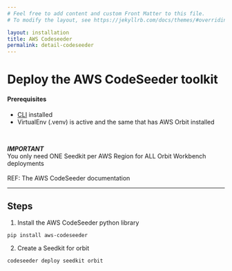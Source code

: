 ```yaml
---
# Feel free to add content and custom Front Matter to this file.
# To modify the layout, see https://jekyllrb.com/docs/themes/#overriding-theme-defaults

layout: installation
title: AWS Codeseeder
permalink: detail-codeseeder
---
```


# Deploy the AWS CodeSeeder toolkit
#### Prerequisites
- [CLI](detail-cli) installed
- VirtualEnv (.venv) is active and the same that has AWS Orbit installed
<br>

**_IMPORTANT_**<br>
You only need ONE Seedkit per AWS Region for ALL Orbit Workbench deployments<br>
<br>
REF: The AWS CodeSeeder documentation
<br>

----
## **Steps**
1. Install the AWS CodeSeeder python library
```
pip install aws-codeseeder
``` 
2. Create a Seedkit for orbit  
```
codeseeder deploy seedkit orbit
```
